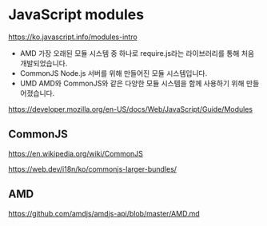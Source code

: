 # JavaScript modules

https://ko.javascript.info/modules-intro

- AMD
  가장 오래된 모듈 시스템 중 하나로 require.js라는 라이브러리를 통해 처음 개발되었습니다.
- CommonJS
  Node.js 서버를 위해 만들어진 모듈 시스템입니다.
- UMD
  AMD와 CommonJS와 같은 다양한 모듈 시스템을 함께 사용하기 위해 만들어졌습니다.

https://developer.mozilla.org/en-US/docs/Web/JavaScript/Guide/Modules

## CommonJS

https://en.wikipedia.org/wiki/CommonJS

https://web.dev/i18n/ko/commonjs-larger-bundles/

## AMD

https://github.com/amdjs/amdjs-api/blob/master/AMD.md
